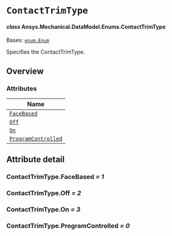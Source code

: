 # `ContactTrimType`

<a id="ansys.mechanical.stubs.v242.Ansys.Mechanical.DataModel.Enums.ContactTrimType"></a>

#### *class* Ansys.Mechanical.DataModel.Enums.ContactTrimType

Bases: [`enum.Enum`](https://docs.python.org/3/library/enum.html#enum.Enum)

Specifies the ContactTrimType.

<!-- !! processed by numpydoc !! -->

<a id="overview"></a>

## Overview

### Attributes

| Name |
| ----------------------------------------------------------- |
| [`FaceBased`](#ContactTrimType.FaceBased) |
| [`Off`](#ContactTrimType.Off) |
| [`On`](#ContactTrimType.On) |
| [`ProgramControlled`](#ContactTrimType.ProgramControlled) |

<a id="attribute-detail"></a>

## Attribute detail

<a id="ContactTrimType.FaceBased"></a>

### ContactTrimType.FaceBased *= 1*

<a id="ContactTrimType.Off"></a>

### ContactTrimType.Off *= 2*

<a id="ContactTrimType.On"></a>

### ContactTrimType.On *= 3*

<a id="ContactTrimType.ProgramControlled"></a>

### ContactTrimType.ProgramControlled *= 0*


